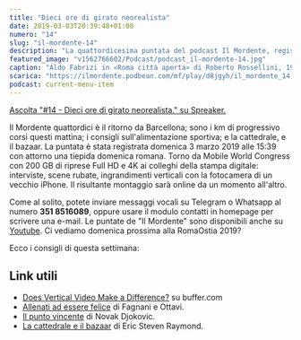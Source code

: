 ```yaml
---
title: "Dieci ore di girato neorealista"
date: 2019-03-03T20:39:48+01:00
numero: "14"
slug: "il-mordente-14"
description: "La quattordicesima puntata del podcast Il Mordente, registrato e curato da Riccardo Palombo."
featured_image: "v1562766602/Podcast/podcast_il-mordente-14.jpg"
caption: "Aldo Fabrizi in «Roma città aperta» di Roberto Rossellini, 1945. Immagine colorata con un filtro web."
scarica: "https://ilmordente.podbean.com/mf/play/d8jgyh/il_mordente_14.mp3"
podcast: current-menu-item
---
```


<a class="spreaker-player" href="https://www.spreaker.com/episode/17214944" data-resource="episode_id=17214944" data-width="100%" data-height="200" data-theme="light" data-playlist="false" data-playlist-continuous="false" data-autoplay="false" data-live-autoplay="false" data-chapters-image="true" data-episode-image-position="right" data-hide-logo="false" data-hide-likes="false" data-hide-comments="false" data-hide-sharing="false" data-hide-download="true" >Ascolta "#14 - Dieci ore di girato neorealista." su Spreaker.</a>

Il Mordente quattordici è il ritorno da Barcellona; sono i km di progressivo corsi questi mattina; i consigli sull'alimentazione sportiva; e la cattedrale, e il bazaar. La puntata è stata registrata domenica 3 marzo 2019 alle 15:39 con attorno una tiepida domenica romana. Torno da Mobile World Congress con 200 GB di riprese Full HD e 4K ai colleghi della stampa digitale: interviste, scene rubate, ingrandimenti verticali con la fotocamera di un vecchio iPhone. Il risultante montaggio sarà online da un momento all'altro.

Come al solito, potete inviare messaggi vocali su Telegram o Whatsapp al numero **351 8516089**, oppure usare il modulo contatti in homepage per scrivere una e-mail. Le puntate de "Il Mordente" sono disponibili anche su <a class="text-info" title="Canale Youtube Riccardo Palombo" href="https://www.youtube.com/riccardopalombo">Youtube</a>. Ci vediamo domenica prossima alla RomaOstia 2019?

Ecco i consigli di questa settimana:
## Link utili
<ul>
<li><a class="text-info" href="https://buffer.com/resources/vertical-video" target="_blank" title="Does Vertical Video Make a Difference?">Does Vertical Video Make a Difference?</a> su buffer.com</li>
<li><a class="text-info" href="https://amzn.to/2Tb2srO" target="_blank" rel="nofollow" title="Vedi il libro Allenati ad essere felice">Allenati ad essere felice</a> di Fagnani e Ottavi.</li>
<li><a class="text-info" href="https://amzn.to/2ErCczm" target="_blank" rel="nofollow" title="Vedi il libro Il punto vincente">Il punto vincente</a> di Novak Djokovic.</li>
<li><a class="text-info" href="https://it.wikisource.org/wiki/La_cattedrale_e_il_bazaar" target="_blank" title="Vedi il libro La cattedrale e il bazaar">La cattedrale e il bazaar</a> di Eric Steven Raymond.</li>
</ul>